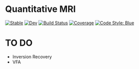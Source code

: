 # Quantitative MRI

[![Stable](https://img.shields.io/badge/docs-stable-blue.svg)](https://aTrotier.github.io/quantitativeMRI.jl/stable)
[![Dev](https://img.shields.io/badge/docs-dev-blue.svg)](https://aTrotier.github.io/quantitativeMRI.jl/dev)
[![Build Status](https://github.com/aTrotier/quantitativeMRI.jl/actions/workflows/CI.yml/badge.svg?branch=main)](https://github.com/aTrotier/quantitativeMRI.jl/actions/workflows/CI.yml?query=branch%3Amain)
[![Coverage](https://codecov.io/gh/aTrotier/quantitativeMRI.jl/branch/main/graph/badge.svg)](https://codecov.io/gh/aTrotier/quantitativeMRI.jl)
[![Code Style: Blue](https://img.shields.io/badge/code%20style-blue-4495d1.svg)](https://github.com/invenia/BlueStyle)

# TO DO
- Inversion Recovery
- VFA